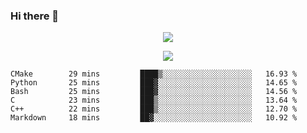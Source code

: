 ### Hi there 👋

<!--
**SuuTTT/SuuTTT** is a ✨ _special_ ✨ repository because its `README.md` (this file) appears on your GitHub profile.

Here are some ideas to get you started:

- 🔭 I’m currently working on ...
- 🌱 I’m currently learning ...
- 👯 I’m looking to collaborate on ...
- 🤔 I’m looking for help with ...
- 💬 Ask me about ...
- 📫 How to reach me: ...
- 😄 Pronouns: ...
- ⚡ Fun fact: ...
-->

<div align='center'>
    <p align='center'>
        <img src='https://github-readme-stats.vercel.app/api?line_height=27&username=SuuTTT&show_icons=true&theme=solarized-light'/>
    </p>
</div>    
<div align='center'>  
    <p align='center'>
        <img src='https://github-readme-stats.vercel.app/api/wakatime?username=SuuTTT&theme=solarized-light'/>
    </p>
    
</div>  

<!--START_SECTION:waka-->

```text
CMake        29 mins         ████▒░░░░░░░░░░░░░░░░░░░░   16.93 %
Python       25 mins         ███▓░░░░░░░░░░░░░░░░░░░░░   14.65 %
Bash         25 mins         ███▓░░░░░░░░░░░░░░░░░░░░░   14.56 %
C            23 mins         ███▒░░░░░░░░░░░░░░░░░░░░░   13.64 %
C++          22 mins         ███▒░░░░░░░░░░░░░░░░░░░░░   12.70 %
Markdown     18 mins         ██▓░░░░░░░░░░░░░░░░░░░░░░   10.92 %
```

<!--END_SECTION:waka-->
